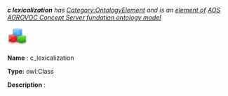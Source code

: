 ___c lexicalization__ 
 has
 [Category:OntologyElement](../../Category/OntologyElement "Category:OntologyElement") 
 and is an
 [element of](../../Property/ElementOf "Property:ElementOf") 
[AOS AGROVOC Concept Server fundation ontology model](../../Submissions/AOS_AGROVOC_Concept_Server_fundation_ontology_model "Submissions:AOS AGROVOC Concept Server fundation ontology model")_




  





[![Class](../public/images/thumb/2/27/Class.gif/45px-Class.gif)](../../Image/Class.gif "Class")


__Name__ 
 : c\_lexicalization
 



__Type:__ 
 owl:Class
 



__Description__ 
 :